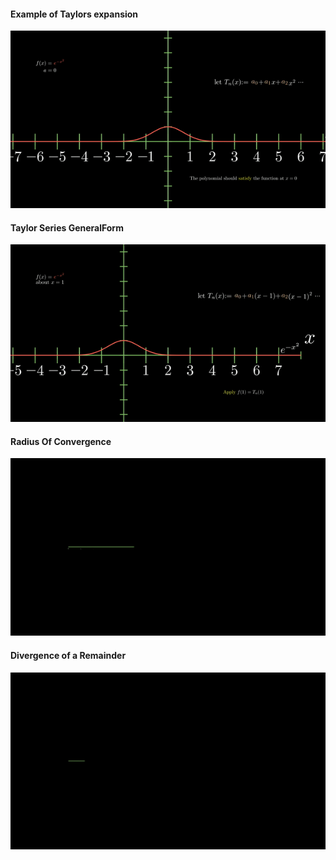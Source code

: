 #### Example of Taylors expansion
![GIF1](gifs/file1_Example_TaylorExpansion.gif)

#### Taylor Series GeneralForm
![GIF2](gifs/file2a_TaylorExpansionGeneralForm.gif)

#### Radius Of Convergence
![GIF3](gifs/file3_radiusOfConvergence.gif)

#### Divergence of a Remainder
![GIF4](gifs/file4_DivergentRemainder.gif)
